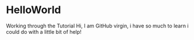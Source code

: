 # HelloWorld
Working through the Tutorial
Hi, I am GitHub virgin, i have so much to learn i could do with a little bit of help!
